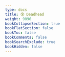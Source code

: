 ```yaml
---
type: docs
title: 😵 Deadhead
weight: 9090
bookCollapseSection: true
bookFlatSection: false
bookToc: false
bookComments: false
bookSearchExclude: true
bookHidden: false
---
```

